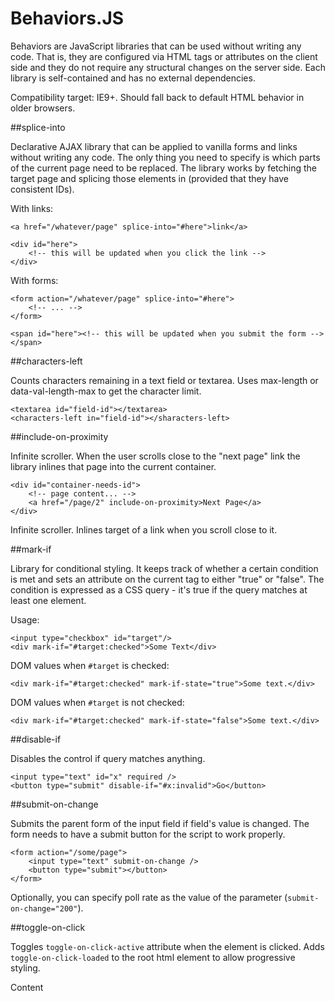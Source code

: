 Behaviors.JS
============

Behaviors are JavaScript libraries that can be used without writing any code. That is, they are configured via HTML tags or attributes on the client side and they do not require any structural changes on the server side. Each library is self-contained and has no external dependencies.

Compatibility target: IE9+. Should fall back to default HTML behavior in older browsers.

##splice-into

Declarative AJAX library that can be applied to vanilla forms and links without writing any code. The only thing you need to specify is which parts of the current page need to be replaced. The library works by fetching the target page and splicing those elements in (provided that they have consistent IDs).

With links:

    <a href="/whatever/page" splice-into="#here">link</a>

    <div id="here">
        <!-- this will be updated when you click the link -->
    </div>

With forms:

    <form action="/whatever/page" splice-into="#here">
        <!-- ... -->
    </form>

    <span id="here"><!-- this will be updated when you submit the form --></span>

##characters-left

Counts characters remaining in a text field or textarea. Uses max-length or data-val-length-max to get the character limit.

    <textarea id="field-id"></textarea>
    <characters-left in="field-id"></sharacters-left>

##include-on-proximity

Infinite scroller. When the user scrolls close to the "next page" link the library inlines that page into the current container.

    <div id="container-needs-id">
        <!-- page content... -->
        <a href="/page/2" include-on-proximity>Next Page</a>
    </div>

Infinite scroller. Inlines target of a link when you scroll close to it.

##mark-if

Library for conditional styling. It keeps track of whether a certain condition is met and sets an attribute on the current tag to either "true" or "false". The condition is expressed as a CSS query - it's true if the query matches at least one element.

Usage:

    <input type="checkbox" id="target"/>
    <div mark-if="#target:checked">Some Text</div>

DOM values when `#target` is checked:

    <div mark-if="#target:checked" mark-if-state="true">Some text.</div>

DOM values when `#target` is not checked:

    <div mark-if="#target:checked" mark-if-state="false">Some text.</div>

##disable-if

Disables the control if query matches anything.

    <input type="text" id="x" required />
    <button type="submit" disable-if="#x:invalid">Go</button>

##submit-on-change

Submits the parent form of the input field if field's value is changed. The form needs to have a submit button for the script to work properly.

    <form action="/some/page">
        <input type="text" submit-on-change />
        <button type="submit"></button>
    </form>

Optionally, you can specify poll rate as the value of the parameter (`submit-on-change="200"`).

##toggle-on-click

Toggles `toggle-on-click-active` attribute when the element is clicked. Adds `toggle-on-click-loaded` to the root html element to allow progressive styling.

<div toggle-on-click>Content</div>